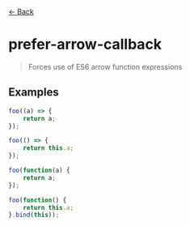 [&#x2190; Back](./)
# prefer-arrow-callback

> Forces use of ES6 arrow function expressions

 

## Examples

<code-highlight>
 
<div slot="correct">

```js
foo((a) => {
    return a;
});

foo(() => {
    return this.a;
});
```

</div>

 
<div slot="incorrect">

```js
foo(function(a) {
    return a;
});

foo(function() {
    return this.a;
}.bind(this));
```

</div>

 
</code-highlight>

